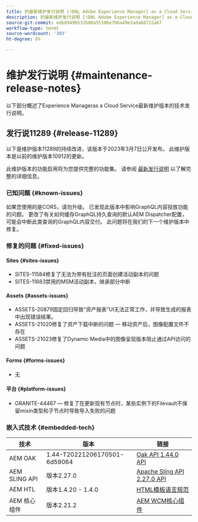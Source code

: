```yaml
---
title: 的最新维护发行说明 [!DNL Adobe Experience Manager] as a Cloud Service。
description: 的最新维护发行说明 [!DNL Adobe Experience Manager] as a Cloud Service。
source-git-commit: edb8949b532b80a55106e706a49e2ada68722a67
workflow-type: tm+mt
source-wordcount: '303'
ht-degree: 6%

---
```



# 维护发行说明 {#maintenance-release-notes}

以下部分概述了Experience Manageras a Cloud Service最新维护版本的技术发行说明。

## 发行说11289 {#release-11289}

以下是维护版本11289的持续改进，该版本于2023年3月7日公开发布。 此维护版本是以前的维护版本10912的更新。

此维护版本的功能启用将为您提供完整的功能集。 请参阅 [最新发行说明](/help/release-notes/release-notes-cloud/release-notes-current.md) 以了解完整的详细信息。

### 已知问题 {#known-issues}

如果您使用的是CORS，请勿升级。 已发现此版本中影响GraphQL内容投放功能的问题。 更改了有关如何缓存GraphQL持久查询的默认AEM Dispatcher配置，可能会中断此类查询的GraphQL内容交付。 此问题将在我们的下一个维护版本中修复。

### 修复的问题 {#fixed-issues}

#### Sites {#sites-issues}

- SITES-11584修复了无法为带有批注的页面创建活动副本的问题
- SITES-11683禁用的MSM活动副本，继承部分中断

#### Assets {#assets-issues}

- ASSETS-20879固定回归导致“资产报表”UI无法正常工作，并导致生成的报表中出现错误结果。
- ASSETS-21020修复了资产下载中断的问题 — 移动资产后，图像配置文件不存在
- ASSETS-21023修复了Dynamic Media中的图像呈现版本阻止通过API访问的问题

#### Forms {#forms-issues}

- 无

#### 平台 {#platform-issues}

- GRANITE-44467 — 修复了在更新现有节点时，某些实例下的Filevault不保留mixin类型和子节点时导致导入失败的问题

### 嵌入式技术 {#embedded-tech}

| 技术 | 版本 | 链接 |
|---|---|---|
| AEM OAK | 1.44-T20221206170501-6d59064 | [Oak API 1.44.0 API](https://www.javadoc.io/doc/org.apache.jackrabbit/oak-api/1.44.0/index.html) |
| AEM SLING API | 版本2.27.0 | [Apache Sling API 2.27.0 API](https://www.javadoc.io/doc/org.apache.sling/org.apache.sling.api/latest/index.html) |
| AEM HTL | 版本1.4.20 - 1.4.0 | [HTML模板语言规范](https://github.com/adobe/htl-spec) |
| AEM 核心组件 | 版本2.21.2 | [AEM WCM核心组件](https://github.com/adobe/aem-core-wcm-components) |
